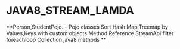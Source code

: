 
# JAVA8_STREAM_LAMDA
**Person,StudentPojo. - Pojo classes 
Sort Hash Map,Treemap by Values,Keys with custom objects 
Method Reference 
StreamApi 
filter 
foreachloop 
Collection java8 methods **
